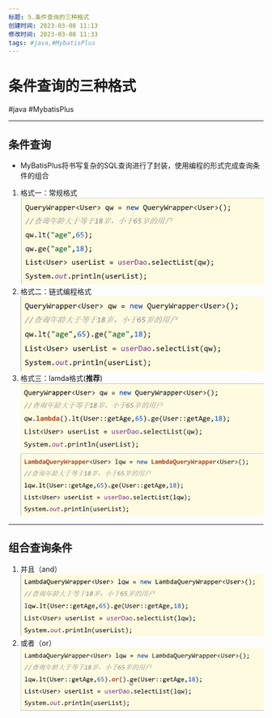 ```yaml
---
标题: 5.条件查询的三种格式
创建时间: 2023-03-08 11:13
修改时间: 2023-03-08 11:33
tags: #java,#MybatisPlus
---
```


# 条件查询的三种格式
#java #MybatisPlus 

---
## 条件查询
- MyBatisPlus将书写复杂的SQL查询进行了封装，使用编程的形式完成查询条件的组合

1. 格式一：常规格式
![Pasted image 20220922190439](../../../attachments/Pasted%20image%2020220922190439.png)
2. 格式二：链式编程格式
![Pasted image 20220922190508](../../../attachments/Pasted%20image%2020220922190508.png)
3. 格式三：lamda格式(**推荐**)
![Pasted image 20220922190621](../../../attachments/Pasted%20image%2020220922190621.png)
![Pasted image 20220922190640](../../../attachments/Pasted%20image%2020220922190640.png)

---
## 组合查询条件
1. 并且（and）
![Pasted image 20220922190750](../../../attachments/Pasted%20image%2020220922190750.png)
2. 或者（or）
![Pasted image 20220922190806](../../../attachments/Pasted%20image%2020220922190806.png)